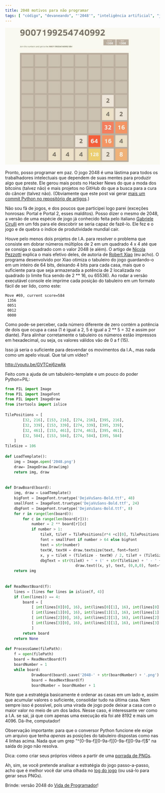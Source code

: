 ```yaml
---
title: 2048 motivos para não programar
tags: [ "código", "devaneando", "'2048'", "inteligência artificial", "jogos", "ócio" ]
---
```


[![2048](/images/13989736784_92d49267fe_o.jpg)](/images/13989736784_92d49267fe_o.jpg)

Pronto, posso programar em paz. O jogo 2048 é uma lástima para todos os trabalhadores intelectuais que dependem de suas mentes para produzir algo que preste. Ele gerou mais posts no Hacker News do que a moda dos bitcoins (talvez não) e mais projetos no GitHub do que a busca para a cura do câncer (talvez não). (Obviamente que este post vai gerar [mais um commit Python no repositório de artigos](https://github.com/Caloni/Caloni.com.br).)

Não sou fã de jogos, e dos poucos que participei logo parei (exceções honrosas: Portal e Portal 2, esses malditos). Posso dizer o mesmo de 2048, a versão de uma espécie de jogo já conhecido feita pelo italiano [Gabriele Cirulli](http://gabrielecirulli.github.io/2048/) em um fds para ele descobrir se seria capaz de fazê-lo. Ele fez e o jogo e de quebra o índice de produtividade mundial cair.

Houve pelo menos dois projetos de I.A. para resolver o problema que consiste em dobrar números múltiplos de 2 em um quadrado 4 x 4 até que se consiga o quadrado com o valor 2048 (e além). O artigo de [Nicola Pezzotti](http://diaryofatinker.blogspot.it/2014/03/an-artificial-intelligence-for-2048-game.html) explica o mais efetivo deles, de autoria de [Robert Xiao](https://github.com/nneonneo/2048-ai) (eu acho). O programa desenvolvido por Xiao otimiza o tabuleiro do jogo guardando-o em um inteiro de 64 bits, deixando 4 bits para cada casa, mais que o suficiente para que seja armazenada a potência de 2 localizada no quadrado (o limite fica sendo de 2 ** 16, ou 65536). Ao rodar a versão executável console ele imprime cada posição do tabuleiro em um formato fácil de ser lido, como este:


    
    Move #69, current score=584
     1356
     0051
     0012
     0000



Como pode-se perceber, cada número diferente de zero contém a potência de dois que ocupa a casa (1 é igual a 2, 5 é igual a 2 ** 5 = 32 e assim por diante). Para alinhar corretamente o tabuleiro os números estão impressos em hexadecimal, ou seja, os valores válidos vão de 0 a f (15).

Isso já seria o suficiente para desvendar os movimentos da I.A., mas nada como um apelo visual. Que tal um vídeo?

http://youtu.be/GVTCej6zwAk

Feito com a ajuda de um tabuleiro-template e um pouco do poder Python+PIL:

```python
from PIL import Image
from PIL import ImageFont
from PIL import ImageDraw
from itertools import islice

TilePositions = [
        [32, 216], [153, 216], [274, 216], [395, 216],
        [32, 339], [153, 339], [274, 339], [395, 339],
        [32, 461], [153, 461], [274, 461], [395, 461],
        [32, 584], [153, 584], [274, 584], [395, 584]
	]
TileSize = 106

def LoadTemplate():
	img = Image.open('2048.png')
	draw= ImageDraw.Draw(img)
	return img, draw


def DrawBoard(board):
	img, draw = LoadTemplate()
	bigFont = ImageFont.truetype('DejaVuSans-Bold.ttf', 48)
	smallFont = ImageFont.truetype('DejaVuSans-Bold.ttf', 24)
	dbgFont = ImageFont.truetype('DejaVuSans-Bold.ttf', 8)
	for r in range(len(board)):
		for c in range(len(board[r])):
			number = 2 ** board[r][c]
			if number > 1:
				tileX, tileY = TilePositions[r*4 +c][0], TilePositions[r*4 +c][1]
				font = smallFont if number > 64 else bigFont
				text = str(number)
				textW, textH = draw.textsize(text, font=font)
				x, y = tileX + (TileSize - textW) / 2, tileY + (TileSize - textH) /2
				dbgText = str(tileX) + ' + (' + str(TileSize) + ' - ' + str(textW) + ') / 2'
                                draw.text((x, y), text, (0,0,0), font=font)
	return img


def ReadNextBoard(f):
	lines = [lines for lines in islice(f, 4)]
	if (len(lines)) == 4:
		board = [
			[ int(lines[0][0], 16), int(lines[0][1], 16), int(lines[0][2], 16), int(lines[0][3], 16) ],
			[ int(lines[1][0], 16), int(lines[1][1], 16), int(lines[1][2], 16), int(lines[1][3], 16) ],
			[ int(lines[2][0], 16), int(lines[2][1], 16), int(lines[2][2], 16), int(lines[2][3], 16) ],
			[ int(lines[3][0], 16), int(lines[3][1], 16), int(lines[3][2], 16), int(lines[3][3], 16) ]
			]
		return board
	return None

def ProcessGame(filePath):
    f = open(filePath)
    board = ReadNextBoard(f)
    boardNumber = 1
    while board:
            DrawBoard(board).save('2048-' + str(boardNumber) + '.png')
            board = ReadNextBoard(f)
            boardNumber = boardNumber + 1

```


Note que a estratégia basicamente é ordenar as casas em um lado e, assim que acumular valores o suficiente, consolidar tudo na última casa. Nem sempre isso é possível, pois uma virada de jogo pode deixar a casa com o maior valor no meio de um dos lados. Nesse caso, é interessante ver como a I.A. se sai, já que com apenas uma execução ela foi até 8192 e mais um 4096. Dá-lhe, computador!

Observação importante: para que o conversor Python funcione ele exige um arquivo que tenha _apenas_ as posições do tabuleiro dispostas como nas 4 linhas acima. Nada que um grep "^[0-9a-f][0-9a-f][0-9a-f][0-9a-f]$" na saída do jogo não resolva.

Dica: como criar seus próprios vídeos a partir de uma [porrada de PNGs](https://trac.ffmpeg.org/wiki/Create%20a%20video%20slideshow%20from%20images).

Ah, sim, se você pretende analisar a estratégia do jogo passo-a-passo, acho que é melhor você dar uma olhada no [log do jogo](https://github.com/Caloni/Caloni.com.br/tree/master/2048) (ou usá-lo para gerar seus PNGs).

Brinde: versão 2048 do [Vida de Programador](http://goistsg.github.io/2048-vdp/)!
